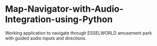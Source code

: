 # Map-Navigator-with-Audio-Integration-using-Python
Working application to navigate through ESSELWORLD amusement park with guided audio inputs and directions.
